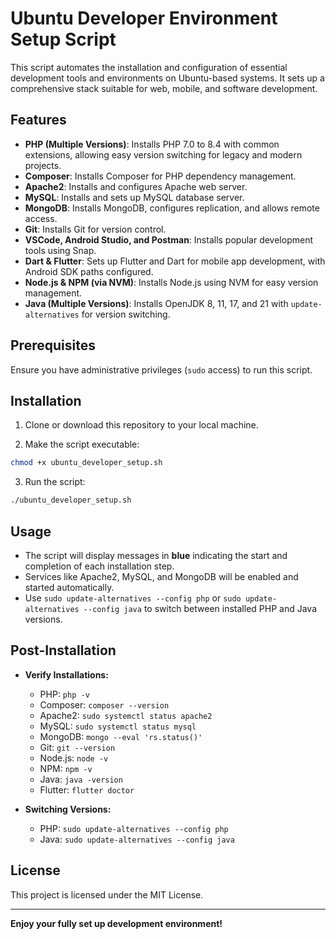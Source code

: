 # Ubuntu Developer Environment Setup Script

This script automates the installation and configuration of essential development tools and environments on Ubuntu-based systems. It sets up a comprehensive stack suitable for web, mobile, and software development.

## Features

- **PHP (Multiple Versions)**: Installs PHP 7.0 to 8.4 with common extensions, allowing easy version switching for legacy and modern projects.
- **Composer**: Installs Composer for PHP dependency management.
- **Apache2**: Installs and configures Apache web server.
- **MySQL**: Installs and sets up MySQL database server.
- **MongoDB**: Installs MongoDB, configures replication, and allows remote access.
- **Git**: Installs Git for version control.
- **VSCode, Android Studio, and Postman**: Installs popular development tools using Snap.
- **Dart & Flutter**: Sets up Flutter and Dart for mobile app development, with Android SDK paths configured.
- **Node.js & NPM (via NVM)**: Installs Node.js using NVM for easy version management.
- **Java (Multiple Versions)**: Installs OpenJDK 8, 11, 17, and 21 with `update-alternatives` for version switching.

## Prerequisites

Ensure you have administrative privileges (`sudo` access) to run this script.

## Installation

1. Clone or download this repository to your local machine.

2. Make the script executable:

```bash
chmod +x ubuntu_developer_setup.sh
```

3. Run the script:

```bash
./ubuntu_developer_setup.sh
```

## Usage

- The script will display messages in **blue** indicating the start and completion of each installation step.
- Services like Apache2, MySQL, and MongoDB will be enabled and started automatically.
- Use `sudo update-alternatives --config php` or `sudo update-alternatives --config java` to switch between installed PHP and Java versions.

## Post-Installation

- **Verify Installations:**

  - PHP: `php -v`
  - Composer: `composer --version`
  - Apache2: `sudo systemctl status apache2`
  - MySQL: `sudo systemctl status mysql`
  - MongoDB: `mongo --eval 'rs.status()'`
  - Git: `git --version`
  - Node.js: `node -v`
  - NPM: `npm -v`
  - Java: `java -version`
  - Flutter: `flutter doctor`

- **Switching Versions:**

  - PHP: `sudo update-alternatives --config php`
  - Java: `sudo update-alternatives --config java`

## License

This project is licensed under the MIT License.

---

**Enjoy your fully set up development environment!**

